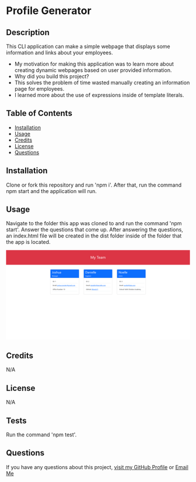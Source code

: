# Profile Generator

## Description

This CLI application can make a simple webpage that displays some information and links about your employees.

- My motivation for making this application was to learn more about creating dynamic webpages based on user provided information.
- Why did you build this project?
- This solves the problem of time wasted manually creating an information page for employees.
- I learned more about the use of expressions inside of template literals.

## Table of Contents

- [Installation](#installation)
- [Usage](#usage)
- [Credits](#credits)
- [License](#license)
- [Questions](#questions)

## Installation

Clone or fork this repository and run 'npm i'. After that, run the command npm start and the application will run.

## Usage

Navigate to the folder this app was cloned to and run the command 'npm start'. Answer the questions that come up. After answering the questions, an index.html file will be created in the dist folder inside of the folder that the app is located.

![screenshot](assets/images/screenshot.png)

## Credits

N/A

## License

N/A

## Tests

Run the command 'npm test'.

## Questions

If you have any questions about this project, [visit my GitHub Profile](https://github.com/TuinderJ/) or [Email Me](mailto:joshua.tuinder@gmail.com)
